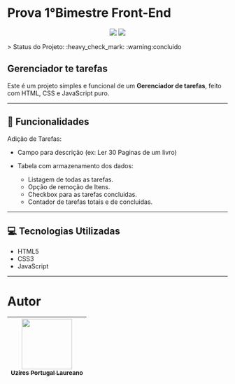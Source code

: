 # Prova 1°Bimestre Front-End 
<p align="center">
  <img src="http://img.shields.io/static/v1?label=License&message=UniCesumar&color=green&style=for-the-badge"/>
   <img src="http://img.shields.io/static/v1?label=STATUS&message=CONCLUIDO&color=RED&style=for-the-badge"/>
   </p>
   > Status do Projeto: :heavy_check_mark: :warning:concluido

## Gerenciador te tarefas 

Este é um projeto simples e funcional de um **Gerenciador de tarefas**, feito com HTML, CSS e JavaScript puro. 

---

## 🚀 Funcionalidades

Adição de Tarefas:
  - Campo para descrição (ex: Ler 30 Paginas de um livro)

- Tabela com armazenamento dos dados:
  - Listagem de todas as tarefas.
  - Opção de remoção de Itens.
  - Checkbox para as tarefas concluidas. 
  - Contador de tarefas totais e de concluidas. 
  
  

---

## 💻 Tecnologias Utilizadas

- HTML5
- CSS3
- JavaScript

---


# Autor

|  [<img loading="lazy" src="https://avatars.githubusercontent.com/u/170525752?s=400&v=4" width=115><br><sub>Uzires Portugal Laureano</sub>](https://github.com/Uzzipl) |
| :---: |


